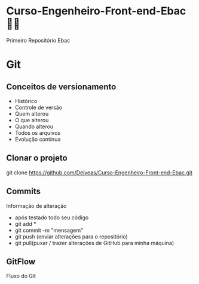 # Curso-Engenheiro-Front-end-Ebac:man_student:
Primeiro Repositório Ebac

# Git
## Conceitos de versionamento
- Histórico
- Controle de versão
- Quem alterou
- O que alterou
- Quando alterou
- Todos os arquivos
- Evolução contínua

## Clonar o projeto
git clone https://github.com/Deiveas/Curso-Engenheiro-Front-end-Ebac.git

## Commits
Informação de alteração
- após testado todo seu código
- git add *
- git commit -m "mensagem"
- git push (enviar alterações para o repositório)
- git pull(puxar / trazer alterações de GitHub para minha máquina)

## GitFlow
Fluxo do Git
